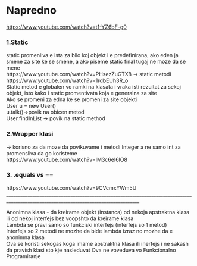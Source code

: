 # Napredno
https://www.youtube.com/watch?v=t1-YZ6bF-g0<br>

<h3>1.Static</h3>
static promenliva e ista za bilo koj objekt i e predefinirana, ako eden ja smene za site ke se smene, a ako piseme static final tugaj ne moze da se mene<br>
https://www.youtube.com/watch?v=PHsezZuGTX8  -> static metodi <br>
https://www.youtube.com/watch?v=1rdbEUh3R_o <br>
Static metod e globalen vo ramki na klasata i vraka isti rezultat za sekoj objekt, isto kako i static promentivata koja e generalna za site<br>
Ako se promeni za edna ke se promeni za site objekti <br>
User u = new User()<br>
u.talk()->povik na obicen metod<br>
User.findInList -> povik na static method <br> 

<h3>2.Wrapper klasi</h3>
-> korisno za da moze da povikuvame i metodi Integer a ne samo int za promensliva da go koristeme <br>
https://www.youtube.com/watch?v=IM3c6eI6lO8<br>

<h3>3. .equals vs == </h3>
https://www.youtube.com/watch?v=9CVcmxYWm5U <br>
______________________________________________________________________________________________________________________________________

Anonimna klasa - da kreirame objekt (instanca) od nekoja apstraktna klasa ili od nekoj interfejs bez voopshto da kreirame klasa<br>
Lambda se pravi samo so funkciski interfejs (interfejs so 1 metod)<br>
Interfejs so 2 metodi ne mozhe da bide lambda izraz no mozhe da e anonimna klasa<br>
Ova se koristi sekogas koga imame apstraktna klasa ili inerfejs i ne sakash da pravish klasi sto kje nasleduvat 
Ova ne voveduva vo Funkcionalno Programiranje
